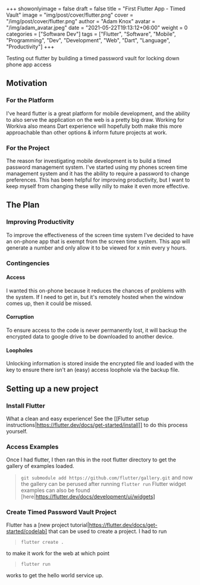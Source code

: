 +++
showonlyimage = false
draft = false
title = "First Flutter App - Timed Vault"
image = "img/post/cover/flutter.png"
cover = "/img/post/cover/flutter.png"
author = "Adam Knox"
avatar = "/img/adam_avatar.jpeg"
date = "2021-05-22T19:13:12+06:00"
weight = 0
categories = ["Software Dev"]
tags = ["Flutter", "Software", "Mobile", "Programming", "Dev", "Development", "Web", "Dart", "Language", "Productivity"]
+++

Testing out flutter by building a timed password vault for locking down phone app access
<!--more-->

## Motivation
### For the Platform
I've heard flutter is a great platform for mobile development, and the ability to also serve the application on the web is a pretty big draw. Working for Workiva also means Dart experience will hopefully both make this more approachable than other options & inform future projects at work.
### For the Project
The reason for investigating mobile development is to build a timed password management system. I've started using my phones screen time management system and it has the ability to require a password to change preferences. This has been helpful for improving productivity, but I want to keep myself from changing these willy nilly to make it even more effective. 
## The Plan
### Improving Productivity
To improve the effectiveness of the screen time system I've decided to have an on-phone app that is exempt from the screen time system. This app will generate a number and only allow it to be viewed for x min every y hours.
### Contingencies
#### Access
I wanted this on-phone because it reduces the chances of problems with the system. If I need to get in, but it's remotely hosted when the window comes up, then it could be missed.
#### Corruption
To ensure access to the code is never permanently lost, it will backup the encrypted data to google drive to be downloaded to another device. 
#### Loopholes
Unlocking information is stored inside the encrypted file and loaded with the key to ensure there isn't an (easy) access loophole via the backup file.
## Setting up a new project
### Install Flutter
What a clean and easy experience! See the [[Flutter setup instructions|https://flutter.dev/docs/get-started/install]] to do this process yourself. 
### Access Examples
Once I had flutter, I then ran this in the root flutter directory to get the gallery of examples loaded.
> `git submodule add https://github.com/flutter/gallery.git`
and now the gallery can be perused after running
> `flutter run`
Flutter widget examples can also be found [here|https://flutter.dev/docs/development/ui/widgets]
### Create Timed Password Vault Project
Flutter has a [new project tutorial|https://flutter.dev/docs/get-started/codelab] that can be used to create a project. I had to run 
> `flutter create .`

to make it work for the web at which point 

> `flutter run` 

works to get the hello world service up.

## 